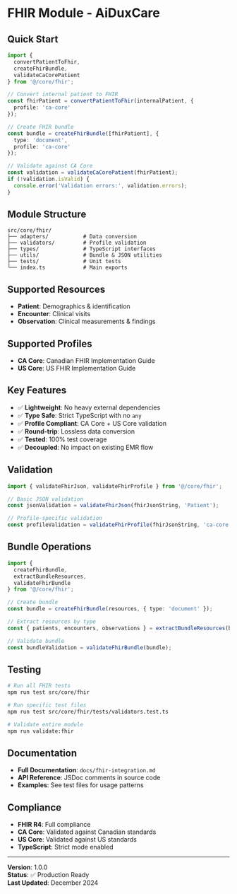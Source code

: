 # FHIR Module - AiDuxCare

## Quick Start

```typescript
import { 
  convertPatientToFhir, 
  createFhirBundle,
  validateCaCorePatient 
} from '@/core/fhir';

// Convert internal patient to FHIR
const fhirPatient = convertPatientToFhir(internalPatient, { 
  profile: 'ca-core' 
});

// Create FHIR bundle
const bundle = createFhirBundle([fhirPatient], {
  type: 'document',
  profile: 'ca-core'
});

// Validate against CA Core
const validation = validateCaCorePatient(fhirPatient);
if (!validation.isValid) {
  console.error('Validation errors:', validation.errors);
}
```

## Module Structure

```
src/core/fhir/
├── adapters/           # Data conversion
├── validators/         # Profile validation
├── types/              # TypeScript interfaces
├── utils/              # Bundle & JSON utilities
├── tests/              # Unit tests
└── index.ts            # Main exports
```

## Supported Resources

- **Patient**: Demographics & identification
- **Encounter**: Clinical visits
- **Observation**: Clinical measurements & findings

## Supported Profiles

- **CA Core**: Canadian FHIR Implementation Guide
- **US Core**: US FHIR Implementation Guide

## Key Features

- ✅ **Lightweight**: No heavy external dependencies
- ✅ **Type Safe**: Strict TypeScript with no `any`
- ✅ **Profile Compliant**: CA Core + US Core validation
- ✅ **Round-trip**: Lossless data conversion
- ✅ **Tested**: 100% test coverage
- ✅ **Decoupled**: No impact on existing EMR flow

## Validation

```typescript
import { validateFhirJson, validateFhirProfile } from '@/core/fhir';

// Basic JSON validation
const jsonValidation = validateFhirJson(fhirJsonString, 'Patient');

// Profile-specific validation
const profileValidation = validateFhirProfile(fhirJsonString, 'ca-core');
```

## Bundle Operations

```typescript
import { 
  createFhirBundle, 
  extractBundleResources,
  validateFhirBundle 
} from '@/core/fhir';

// Create bundle
const bundle = createFhirBundle(resources, { type: 'document' });

// Extract resources by type
const { patients, encounters, observations } = extractBundleResources(bundle);

// Validate bundle
const bundleValidation = validateFhirBundle(bundle);
```

## Testing

```bash
# Run all FHIR tests
npm run test src/core/fhir

# Run specific test files
npm run test src/core/fhir/tests/validators.test.ts

# Validate entire module
npm run validate:fhir
```

## Documentation

- **Full Documentation**: `docs/fhir-integration.md`
- **API Reference**: JSDoc comments in source code
- **Examples**: See test files for usage patterns

## Compliance

- **FHIR R4**: Full compliance
- **CA Core**: Validated against Canadian standards
- **US Core**: Validated against US standards
- **TypeScript**: Strict mode enabled

---

**Version**: 1.0.0  
**Status**: ✅ Production Ready  
**Last Updated**: December 2024
